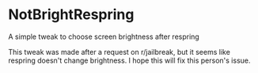 # NotBrightRespring
A simple tweak to choose screen brightness after respring

This tweak was made after a request on r/jailbreak, but it seems like respring doesn't change brightness. I hope this will fix this person's issue.

